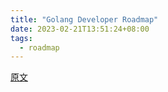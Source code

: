 ```yaml
---
title: "Golang Developer Roadmap"
date: 2023-02-21T13:51:24+08:00
tags:
  - roadmap
---
```


[原文](https://github.com/Alikhll/golang-developer-roadmap/blob/master/i18n/zh-CN/ReadMe-zh-CN.md)
